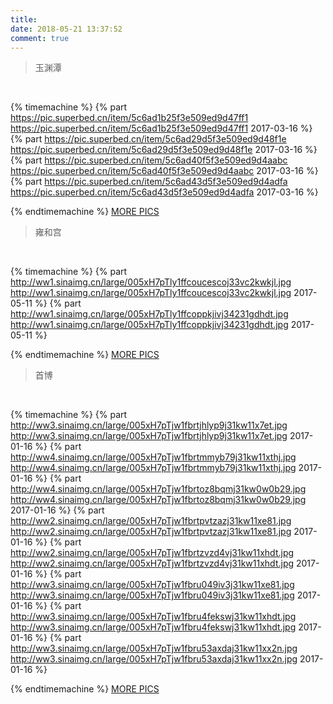 ```yaml
---
title: 
date: 2018-05-21 13:37:52
comment: true
---
```

<blockquote class="question">玉渊潭</blockquote>​

{% timemachine %}
{% part https://pic.superbed.cn/item/5c6ad1b25f3e509ed9d47ff1 https://pic.superbed.cn/item/5c6ad1b25f3e509ed9d47ff1 2017-03-16 %}
{% part https://pic.superbed.cn/item/5c6ad29d5f3e509ed9d48f1e https://pic.superbed.cn/item/5c6ad29d5f3e509ed9d48f1e 2017-03-16 %}
{% part https://pic.superbed.cn/item/5c6ad40f5f3e509ed9d4aabc https://pic.superbed.cn/item/5c6ad40f5f3e509ed9d4aabc 2017-03-16 %}
{% part https://pic.superbed.cn/item/5c6ad43d5f3e509ed9d4adfa https://pic.superbed.cn/item/5c6ad43d5f3e509ed9d4adfa 2017-03-16 %}​

{% endtimemachine %}
[MORE PICS](https://hadidjam.coding.me/2017/03/16/%E7%8E%89%E6%B8%8A%E6%BD%AD/) 

<blockquote class="question">雍和宫</blockquote>​

{% timemachine %}
{% part http://ww1.sinaimg.cn/large/005xH7pTly1ffcoucescoj33vc2kwkjl.jpg http://ww1.sinaimg.cn/large/005xH7pTly1ffcoucescoj33vc2kwkjl.jpg 2017-05-11 %}
{% part http://ww1.sinaimg.cn/large/005xH7pTly1ffcoppkjivj34231gdhdt.jpg http://ww1.sinaimg.cn/large/005xH7pTly1ffcoppkjivj34231gdhdt.jpg 2017-05-11 %}


{% endtimemachine %}
[MORE PICS](https://hadidjam.coding.me/2017/05/11/%E9%9B%8D%E5%92%8C%E5%AE%AB/)

<blockquote class="question">首博</blockquote>​

{% timemachine %}
{% part http://ww3.sinaimg.cn/large/005xH7pTjw1fbrtjhlyp9j31kw11x7et.jpg http://ww3.sinaimg.cn/large/005xH7pTjw1fbrtjhlyp9j31kw11x7et.jpg 2017-01-16 %}
{% part http://ww4.sinaimg.cn/large/005xH7pTjw1fbrtmmyb79j31kw11xthj.jpg http://ww4.sinaimg.cn/large/005xH7pTjw1fbrtmmyb79j31kw11xthj.jpg 2017-01-16 %}
{% part http://ww4.sinaimg.cn/large/005xH7pTjw1fbrtoz8bqmj31kw0w0b29.jpg http://ww4.sinaimg.cn/large/005xH7pTjw1fbrtoz8bqmj31kw0w0b29.jpg 2017-01-16 %}
{% part http://ww2.sinaimg.cn/large/005xH7pTjw1fbrtpvtzazj31kw11xe81.jpg http://ww2.sinaimg.cn/large/005xH7pTjw1fbrtpvtzazj31kw11xe81.jpg 2017-01-16 %}
{% part http://ww2.sinaimg.cn/large/005xH7pTjw1fbrtzvzd4vj31kw11xhdt.jpg http://ww2.sinaimg.cn/large/005xH7pTjw1fbrtzvzd4vj31kw11xhdt.jpg 2017-01-16 %}
{% part http://ww3.sinaimg.cn/large/005xH7pTjw1fbru049iv3j31kw11xe81.jpg http://ww3.sinaimg.cn/large/005xH7pTjw1fbru049iv3j31kw11xe81.jpg 2017-01-16 %}
{% part http://ww3.sinaimg.cn/large/005xH7pTjw1fbru4fekswj31kw11xhdt.jpg http://ww3.sinaimg.cn/large/005xH7pTjw1fbru4fekswj31kw11xhdt.jpg 2017-01-16 %}
{% part http://ww3.sinaimg.cn/large/005xH7pTjw1fbru53axdaj31kw11xx2n.jpg http://ww3.sinaimg.cn/large/005xH7pTjw1fbru53axdaj31kw11xx2n.jpg 2017-01-16 %}

{% endtimemachine %}
[MORE PICS](https://hadidjam.coding.me/2017/01/16/%E9%A6%96%E5%8D%9A/)
